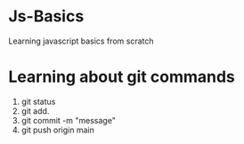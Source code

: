 # Js-Basics

Learning javascript basics from scratch

# Learning about git commands

1. git status
2. git add.
3. git commit -m "message"
4. git push origin main
